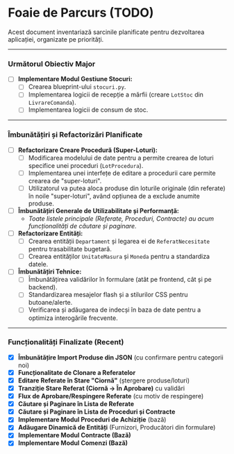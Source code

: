 # Foaie de Parcurs (TODO)

Acest document inventariază sarcinile planificate pentru dezvoltarea aplicației, organizate pe priorități.

---

### Următorul Obiectiv Major

- [ ] **Implementare Modul Gestiune Stocuri:**
  - [ ] Crearea blueprint-ului `stocuri.py`.
  - [ ] Implementarea logicii de recepție a mărfii (creare `LotStoc` din `LivrareComanda`).
  - [ ] Implementarea logicii de consum de stoc.

---

### Îmbunătățiri și Refactorizări Planificate

- [ ] **Refactorizare Creare Procedură (Super-Loturi):**
  - [ ] Modificarea modelului de date pentru a permite crearea de loturi specifice unei proceduri (`LotProcedura`).
  - [ ] Implementarea unei interfețe de editare a procedurii care permite crearea de "super-loturi".
  - [ ] Utilizatorul va putea aloca produse din loturile originale (din referate) în noile "super-loturi", având opțiunea de a exclude anumite produse.
- [ ] **Îmbunătățiri Generale de Utilizabilitate și Performanță:**
  - *Toate listele principale (Referate, Proceduri, Contracte) au acum funcționalități de căutare și paginare.*
- [ ] **Refactorizare Entități:**
  - [ ] Crearea entității `Departament` și legarea ei de `ReferatNecesitate` pentru trasabilitate bugetară.
  - [ ] Crearea entităților `UnitateMasura` și `Moneda` pentru a standardiza datele.
- [ ] **Îmbunătățiri Tehnice:**
  - [ ] Îmbunătățirea validărilor în formulare (atât pe frontend, cât și pe backend).
  - [ ] Standardizarea mesajelor flash și a stilurilor CSS pentru butoane/alerte.
  - [ ] Verificarea și adăugarea de indecși în baza de date pentru a optimiza interogările frecvente.

---

### Funcționalități Finalizate (Recent)

- [x] **Îmbunătățire Import Produse din JSON** (cu confirmare pentru categorii noi)
- [x] **Funcționalitate de Clonare a Referatelor**
- [x] **Editare Referate în Stare "Ciornă"** (ștergere produse/loturi)
- [x] **Tranziție Stare Referat (Ciornă -> În Aprobare)** cu validări
- [x] **Flux de Aprobare/Respingere Referate** (cu motiv de respingere)
- [x] **Căutare și Paginare în Lista de Referate**
- [x] **Căutare și Paginare în Lista de Proceduri și Contracte**
- [x] **Implementare Modul Proceduri de Achiziție** (bază)
- [x] **Adăugare Dinamică de Entități** (Furnizori, Producători din formulare)
- [x] **Implementare Modul Contracte (Bază)**
- [x] **Implementare Modul Comenzi (Bază)**
